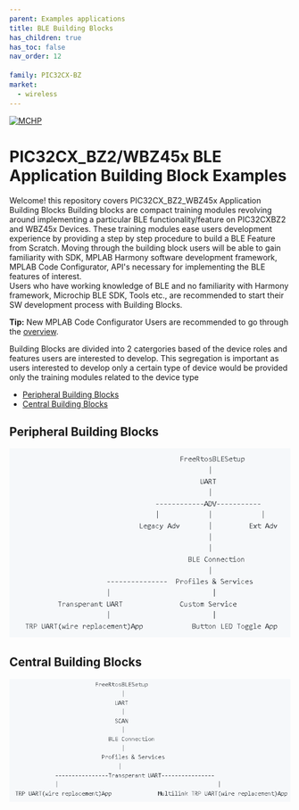```yaml
---
parent: Examples applications
title: BLE Building Blocks
has_children: true
has_toc: false
nav_order: 12

family: PIC32CX-BZ
market:
  - wireless
---
```

[![MCHP](https://www.microchip.com/ResourcePackages/Microchip/assets/dist/images/logo.png)](https://www.microchip.com)
# PIC32CX_BZ2/WBZ45x BLE Application Building Block Examples

Welcome! this repository covers PIC32CX_BZ2_WBZ45x Application Building Blocks
Building blocks are compact training modules revolving around implementing a particular BLE functionality/feature on PIC32CXBZ2 and WBZ45x Devices. These training modules ease users development experience by providing a step by step procedure to build a BLE Feature from Scratch.
Moving through the building block users will be able to gain familiarity
with SDK, MPLAB Harmony software development framework, MPLAB Code Configurator, API's necessary for implementing the BLE features of interest.  
Users who have working knowledge of BLE and no familiarity with
Harmony  framework, Microchip BLE SDK, Tools etc., are recommended to start their SW development process with Building Blocks.

**Tip:** New MPLAB Code Configurator Users are recommended to go through the [overview](https://onlinedocs.microchip.com/pr/GUID-1F7007B8-9A46-4D03-AEED-650357BA760D-en-US-6/index.html?GUID-B5D058F5-1D0B-4720-8649-ACE5C0EEE2C0).

Building Blocks are divided into 2 catergories based of the device roles and features users are interested to develop. This segregation is important as users interested to develop only a certain type of device would be provided only the training modules related to the device type
-   [Peripheral Building Blocks](./peripheral/readme.md)
-   [Central Building Blocks](./central/readme.md)


## Peripheral Building Blocks
![](media/image10.PNG)


## Central Building Blocks
![](media/image11.png)	   
